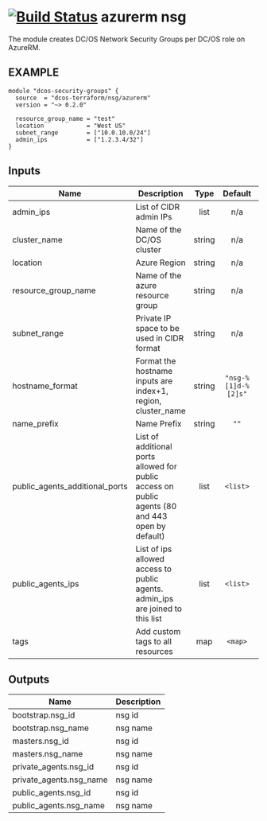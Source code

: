 [![Build Status](https://jenkins-terraform.mesosphere.com/service/dcos-terraform-jenkins/job/dcos-terraform/job/terraform-azurerm-nsg/job/master/badge/icon)](https://jenkins-terraform.mesosphere.com/service/dcos-terraform-jenkins/job/dcos-terraform/job/terraform-azurerm-nsg/job/master/)
azurerm nsg
===========
The module creates DC/OS Network Security Groups per DC/OS role on AzureRM.

EXAMPLE
-------

```hcl
module "dcos-security-groups" {
  source  = "dcos-terraform/nsg/azurerm"
  version = "~> 0.2.0"

  resource_group_name = "test"
  location            = "West US"
  subnet_range        = ["10.0.10.0/24"]
  admin_ips           = ["1.2.3.4/32"]
}
```

## Inputs

| Name | Description | Type | Default | Required |
|------|-------------|:----:|:-----:|:-----:|
| admin\_ips | List of CIDR admin IPs | list | n/a | yes |
| cluster\_name | Name of the DC/OS cluster | string | n/a | yes |
| location | Azure Region | string | n/a | yes |
| resource\_group\_name | Name of the azure resource group | string | n/a | yes |
| subnet\_range | Private IP space to be used in CIDR format | string | n/a | yes |
| hostname\_format | Format the hostname inputs are index+1, region, cluster_name | string | `"nsg-%[1]d-%[2]s"` | no |
| name\_prefix | Name Prefix | string | `""` | no |
| public\_agents\_additional\_ports | List of additional ports allowed for public access on public agents (80 and 443 open by default) | list | `<list>` | no |
| public\_agents\_ips | List of ips allowed access to public agents. admin_ips are joined to this list | list | `<list>` | no |
| tags | Add custom tags to all resources | map | `<map>` | no |

## Outputs

| Name | Description |
|------|-------------|
| bootstrap.nsg\_id | nsg id |
| bootstrap.nsg\_name | nsg name |
| masters.nsg\_id | nsg id |
| masters.nsg\_name | nsg name |
| private\_agents.nsg\_id | nsg id |
| private\_agents.nsg\_name | nsg name |
| public\_agents.nsg\_id | nsg id |
| public\_agents.nsg\_name | nsg name |

